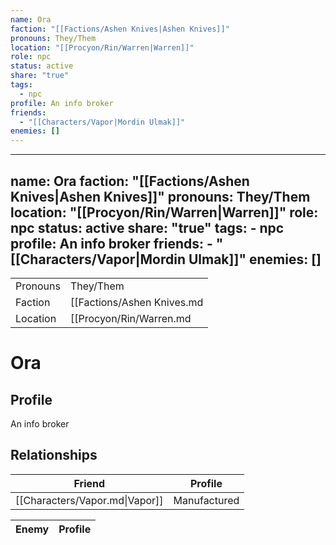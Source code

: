 ```yaml
---
name: Ora
faction: "[[Factions/Ashen Knives|Ashen Knives]]"
pronouns: They/Them
location: "[[Procyon/Rin/Warren|Warren]]"
role: npc
status: active
share: "true"
tags:
  - npc
profile: An info broker
friends:
  - "[[Characters/Vapor|Mordin Ulmak]]"
enemies: []
---
```

---
name: Ora
faction: "[[Factions/Ashen Knives|Ashen Knives]]"
pronouns: They/Them
location: "[[Procyon/Rin/Warren|Warren]]"
role: npc
status: active
share: "true"
tags:
    - npc
profile: An info broker
friends:
    - "[[Characters/Vapor|Mordin Ulmak]]"
enemies: []
---


|  |  |
| ---- | ---- |
| Pronouns | They/Them |
| Faction | [[Factions/Ashen Knives.md|Ashen Knives]] |
| Location | [[Procyon/Rin/Warren.md|Warren]] |


# Ora
## Profile
An info broker


## Relationships

| Friend                         | Profile      |
| ------------------------------ | ------------ |
| [[Characters/Vapor.md\|Vapor]] | Manufactured |


| Enemy | Profile |
| ----- | ------- |

